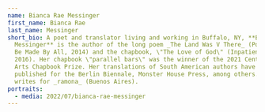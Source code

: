 ```yaml
---
name: Bianca Rae Messinger
first_name: Bianca Rae
last_name: Messinger
short_bio: A poet and translator living and working in Buffalo, NY, **Bianca Rae
  Messinger** is the author of the long poem _The Land Was V There_ (Poetry Will
  Be Made By All, 2014) and the chapbook, \"The Love of God\" (Inpatient Press,
  2016). Her chapbook \"parallel bars\" was the winner of the 2021 Center for Book
  Arts Chapbook Prize. Her translations of South American authors have been
  published for the Berlin Biennale, Monster House Press, among others. She
  writes for _ramona_ (Buenos Aires).
portraits:
  - media: 2022/07/bianca-rae-messinger
---
```

